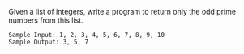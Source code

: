 Given a list of integers, write a program to return only the odd prime numbers from this list.

```
Sample Input: 1, 2, 3, 4, 5, 6, 7, 8, 9, 10
Sample Output: 3, 5, 7
```